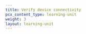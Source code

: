 ```yaml
---
title: Verify device connectivity
pcx_content_type: learning-unit
weight: 3
layout: learning-unit
---
```

